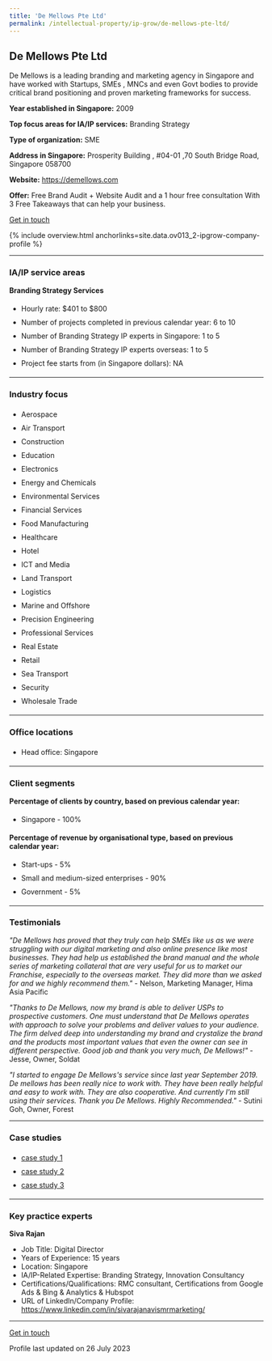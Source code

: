 ```yaml
---
title: 'De Mellows Pte Ltd'
permalink: /intellectual-property/ip-grow/de-mellows-pte-ltd/
---
```


## De Mellows Pte Ltd

De Mellows is a leading branding and marketing agency in Singapore and have worked with Startups, SMEs , MNCs and even Govt bodies to provide critical brand positioning and proven marketing frameworks for success.

<b>Year established in Singapore:</b> 2009

<b>Top focus areas for IA/IP services:</b> Branding Strategy

<b>Type of organization:</b> SME

<b>Address in Singapore:</b> Prosperity Building , #04-01 ,70 South Bridge Road, Singapore 058700

<b>Website:</b> <a href='https://demellows.com'>https://demellows.com</a>

<b>Offer:</b> Free Brand Audit + Website Audit and a 1 hour free consultation With 3 Free Takeaways that can help your business.

<a class='btn' href='https://form.gov.sg/648fc056ef9c070011abf0e3' target='_blank' rel='noopener'>Get in touch</a>

{% include overview.html anchorlinks=site.data.ov013_2-ipgrow-company-profile %}

---
<a name='ip-related-service-areas'></a>
### IA/IP service areas

**Branding Strategy Services**

<ul>
<li style='line-height: 27px; margin: 0px 0px !important'>Hourly rate:  $401 to $800</li>
<li style='line-height: 27px; margin: 0px 0px !important'>Number of projects completed in previous calendar year: 6 to 10</li>
<li style='line-height: 27px; margin: 0px 0px !important'>Number of Branding Strategy IP experts in Singapore: 1 to 5</li>
<li style='line-height: 27px; margin: 0px 0px !important'>Number of Branding Strategy IP experts overseas: 1 to 5</li>
<li style='line-height: 27px; margin: 0px 0px !important'>Project fee starts from (in Singapore dollars):  NA</li>
</ul>

---
<a name='industry-focus'></a>
### Industry focus

<ul><li style='line-height: 27px; margin: 0px 0px !important'> Aerospace</li><li style='line-height: 27px; margin: 0px 0px !important'>Air Transport</li><li style='line-height: 27px; margin: 0px 0px !important'>Construction</li><li style='line-height: 27px; margin: 0px 0px !important'>Education</li><li style='line-height: 27px; margin: 0px 0px !important'>Electronics</li><li style='line-height: 27px; margin: 0px 0px !important'>Energy and Chemicals</li><li style='line-height: 27px; margin: 0px 0px !important'>Environmental Services</li><li style='line-height: 27px; margin: 0px 0px !important'>Financial Services</li><li style='line-height: 27px; margin: 0px 0px !important'>Food Manufacturing</li><li style='line-height: 27px; margin: 0px 0px !important'>Healthcare</li><li style='line-height: 27px; margin: 0px 0px !important'>Hotel</li><li style='line-height: 27px; margin: 0px 0px !important'>ICT and Media</li><li style='line-height: 27px; margin: 0px 0px !important'>Land Transport</li><li style='line-height: 27px; margin: 0px 0px !important'>Logistics</li><li style='line-height: 27px; margin: 0px 0px !important'>Marine and Offshore</li><li style='line-height: 27px; margin: 0px 0px !important'>Precision Engineering</li><li style='line-height: 27px; margin: 0px 0px !important'>Professional Services</li><li style='line-height: 27px; margin: 0px 0px !important'>Real Estate</li><li style='line-height: 27px; margin: 0px 0px !important'>Retail</li><li style='line-height: 27px; margin: 0px 0px !important'>Sea Transport</li><li style='line-height: 27px; margin: 0px 0px !important'>Security</li><li style='line-height: 27px; margin: 0px 0px !important'>Wholesale Trade</li></ul>

---
<a name='office-locations'></a>
### Office locations

<ul><li style='line-height: 27px; margin: 0px 0px !important'> Head office: Singapore</li></ul>

---
<a name='client-segments'></a>
### Client segments

**Percentage of clients by country, based on previous calendar year:**

<ul><li style='line-height: 27px; margin: 0px 0px !important'> Singapore - 100%</li></ul>

**Percentage of revenue by organisational type, based on previous calendar year:**

<ul><li style='line-height: 27px; margin: 0px 0px !important'> Start-ups - 5%</li><li style='line-height: 27px; margin: 0px 0px !important'>Small and medium-sized enterprises - 90%</li><li style='line-height: 27px; margin: 0px 0px !important'>Government - 5%</li></ul>

---
<a name='testimonials'></a>
### Testimonials

*"De Mellows has proved that they truly can help SMEs like us as we were struggling with our digital marketing and also online presence like most businesses.  They had help us established the brand manual and the whole series of marketing collateral that are very useful for us to market our Franchise, especially to the overseas market.  They did more than we asked for and we highly recommend them."* - Nelson, Marketing Manager, Hima Asia Pacific

*"Thanks to De Mellows, now my brand is able to deliver USPs to prospective customers. One must understand that De Mellows operates with approach to solve your problems and deliver values to your audience. The firm delved deep into understanding my brand and crystalize the brand and the products most important values that even the owner can see in different perspective. Good job and thank you very much, De Mellows!"* - Jesse, Owner, Soldat 

*"I started to engage De Mellows's service since last year September 2019. De mellows has been really nice to work with. They have been really helpful and easy to work with. They are also cooperative. And currently I'm still using their services. Thank you De Mellows. Highly Recommended."* - Sutini Goh, Owner, Forest



---
<a name='case-studies'></a>
### Case studies

<ul><li style='line-height: 27px; margin: 0px 0px !important'> <a href="https://demellows.com/sia-engineering/" target="_blank" rel="noopener">case study 1</a></li><li style='line-height: 27px; margin: 0px 0px !important'><a href="https://demellows.com/singapore-university-of-social-sciences/" target="_blank" rel="noopener">case study 2</a></li><li style='line-height: 27px; margin: 0px 0px !important'><a href="https://demellows.com/the-british-club/" target="_blank" rel="noopener">case study 3</a></li></ul>

---
<a name='key-practice-experts'></a>
### Key practice experts

**Siva Rajan**

- Job Title: Digital Director
- Years of Experience: 15 years
- Location: Singapore
- IA/IP-Related Expertise: Branding Strategy, Innovation Consultancy
- Certifications/Qualifications: RMC consultant, Certifications from Google Ads & Bing & Analytics & Hubspot  
- URL of LinkedIn/Company Profile: <a href="https://www.linkedin.com/in/sivarajanavismrmarketing/" target="_blank" rel="noopener">https://www.linkedin.com/in/sivarajanavismrmarketing/</a>

---
<p>
<a class='btn' href='https://form.gov.sg/648fc056ef9c070011abf0e3' target='_blank' rel='noopener'>Get in touch</a>
</p>
Profile last updated on 26 July 2023
